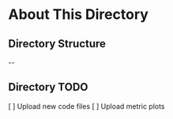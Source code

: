 # About This Directory #

## Directory Structure ##

--

## Directory TODO ##

[ ] Upload new code files
[ ] Upload metric plots


